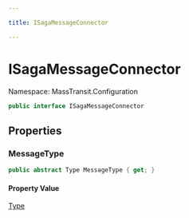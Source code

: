 ```yaml
---

title: ISagaMessageConnector

---
```


# ISagaMessageConnector

Namespace: MassTransit.Configuration

```csharp
public interface ISagaMessageConnector
```

## Properties

### **MessageType**

```csharp
public abstract Type MessageType { get; }
```

#### Property Value

[Type](https://learn.microsoft.com/en-us/dotnet/api/system.type)<br/>
